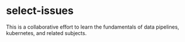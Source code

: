 # select-issues
This is a collaborative effort to learn the fundamentals of data pipelines, kubernetes, and related subjects.
